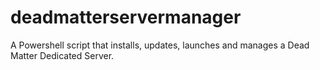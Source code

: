 # deadmatterservermanager
A Powershell script that installs, updates, launches and manages a Dead Matter Dedicated Server.
